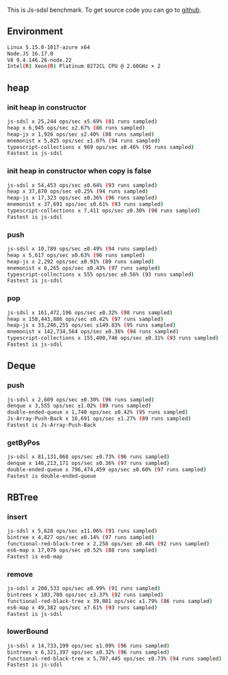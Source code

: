 This is Js-sdsl benchmark. To get source code you can go to [github](https://github.com/js-sdsl/benchmark).

## Environment

```bash
Linux 5.15.0-1017-azure x64
Node.JS 16.17.0
V8 9.4.146.26-node.22
Intel(R) Xeon(R) Platinum 8272CL CPU @ 2.60GHz × 2
```

## heap

### init heap in constructor

```bash
js-sdsl x 25,244 ops/sec ±5.69% (81 runs sampled)
heap x 6,945 ops/sec ±2.67% (86 runs sampled)
heap-js x 1,926 ops/sec ±2.40% (88 runs sampled)
mnemonist x 5,825 ops/sec ±1.07% (94 runs sampled)
typescript-collections x 969 ops/sec ±0.46% (95 runs sampled)
Fastest is js-sdsl
```

### init heap in constructor when copy is false

```bash
js-sdsl x 54,453 ops/sec ±0.64% (93 runs sampled)
heap x 37,870 ops/sec ±0.25% (94 runs sampled)
heap-js x 17,323 ops/sec ±0.36% (96 runs sampled)
mnemonist x 37,691 ops/sec ±0.61% (93 runs sampled)
typescript-collections x 7,411 ops/sec ±0.30% (98 runs sampled)
Fastest is js-sdsl
```

### push

```bash
js-sdsl x 10,789 ops/sec ±0.49% (94 runs sampled)
heap x 5,617 ops/sec ±0.63% (96 runs sampled)
heap-js x 2,292 ops/sec ±0.91% (89 runs sampled)
mnemonist x 6,265 ops/sec ±0.43% (97 runs sampled)
typescript-collections x 555 ops/sec ±0.56% (93 runs sampled)
Fastest is js-sdsl
```

### pop

```bash
js-sdsl x 161,472,196 ops/sec ±0.32% (98 runs sampled)
heap x 158,443,886 ops/sec ±0.42% (97 runs sampled)
heap-js x 33,246,255 ops/sec ±149.83% (95 runs sampled)
mnemonist x 142,734,564 ops/sec ±0.36% (94 runs sampled)
typescript-collections x 155,400,746 ops/sec ±0.31% (93 runs sampled)
Fastest is js-sdsl
```

## Deque

### push

```bash
js-sdsl x 2,609 ops/sec ±0.30% (96 runs sampled)
denque x 3,555 ops/sec ±1.02% (89 runs sampled)
double-ended-queue x 1,740 ops/sec ±0.42% (95 runs sampled)
Js-Array-Push-Back x 16,691 ops/sec ±1.27% (89 runs sampled)
Fastest is Js-Array-Push-Back
```

### getByPos

```bash
js-sdsl x 81,131,068 ops/sec ±0.73% (96 runs sampled)
denque x 146,213,171 ops/sec ±0.36% (97 runs sampled)
double-ended-queue x 796,474,459 ops/sec ±0.60% (97 runs sampled)
Fastest is double-ended-queue
```

## RBTree

### insert

```bash
js-sdsl x 5,628 ops/sec ±11.06% (91 runs sampled)
bintree x 4,827 ops/sec ±0.14% (97 runs sampled)
functional-red-black-tree x 2,258 ops/sec ±0.44% (92 runs sampled)
es6-map x 17,076 ops/sec ±0.52% (88 runs sampled)
Fastest is es6-map
```

### remove

```bash
js-sdsl x 200,533 ops/sec ±0.99% (91 runs sampled)
bintrees x 103,780 ops/sec ±3.37% (92 runs sampled)
functional-red-black-tree x 39,081 ops/sec ±1.79% (86 runs sampled)
es6-map x 49,382 ops/sec ±7.61% (93 runs sampled)
Fastest is js-sdsl
```

### lowerBound

```bash
js-sdsl x 14,733,199 ops/sec ±1.09% (96 runs sampled)
bintrees x 6,321,397 ops/sec ±0.32% (96 runs sampled)
functional-red-black-tree x 5,707,445 ops/sec ±0.73% (94 runs sampled)
Fastest is js-sdsl
```
